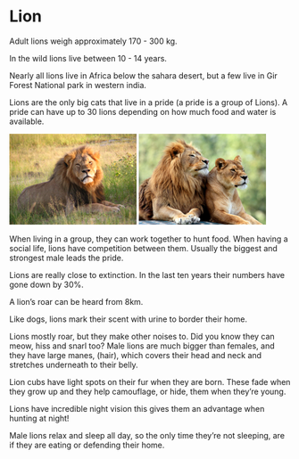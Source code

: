 # Lion

Adult lions weigh approximately 170 - 300 kg.

In the wild lions live between 10 - 14 years.

Nearly all lions live in Africa below the sahara desert, but a few live in Gir Forest National park in western india.
 
Lions are the only big cats that live in a pride (a pride is a group of Lions). A pride can have up to 30 lions depending on how much food and water is available.

![lion1](lion1.png) ![lion2](lion2.png)

When living in a group, they can work together to hunt food. When having a social life, lions have competition between them. Usually the biggest and strongest male leads the pride.

Lions are really close to extinction. In the last ten years their numbers have gone down by 30%. 

A lion’s roar can be heard from 8km.

Like dogs, lions mark their scent with urine to border their home.

Lions mostly roar, but they make other noises to. Did you know they can meow, hiss and snarl too? Male lions are much bigger than females, and they have large manes, (hair), which covers their head and neck and stretches underneath to their belly.

Lion cubs have light spots on their fur when they are born. These fade when they grow up and they help camouflage, or hide, them when they’re young.

Lions have incredible night vision this gives them an advantage when hunting at night!

Male lions relax and sleep all day, so the only time they’re not sleeping, are if they are eating or defending their home.  
